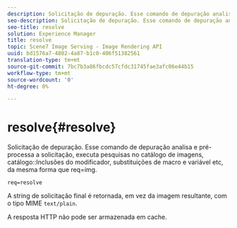 ```yaml
---
description: Solicitação de depuração. Esse comando de depuração analisa e pré-processa a solicitação, executa pesquisas no catálogo de imagens, inclusões no modificador de catálogo, substituições de macro e variável etc, exatamente como req=img.
seo-description: Solicitação de depuração. Esse comando de depuração analisa e pré-processa a solicitação, executa pesquisas no catálogo de imagens, inclusões no modificador de catálogo, substituições de macro e variável etc, exatamente como req=img.
seo-title: resolve
solution: Experience Manager
title: resolve
topic: Scene7 Image Serving - Image Rendering API
uuid: bd1576a7-4802-4a87-b1c0-406f51382561
translation-type: tm+mt
source-git-commit: 7bc7b3a86fbcdc57cfdc31745fae3afc06e44b15
workflow-type: tm+mt
source-wordcount: '0'
ht-degree: 0%

---
```



# resolve{#resolve}

Solicitação de depuração. Esse comando de depuração analisa e pré-processa a solicitação, executa pesquisas no catálogo de imagens, catálogo::Inclusões do modificador, substituições de macro e variável etc, da mesma forma que req=img.

`req=resolve`

A string de solicitação final é retornada, em vez da imagem resultante, com o tipo MIME `text/plain`.

A resposta HTTP não pode ser armazenada em cache.
